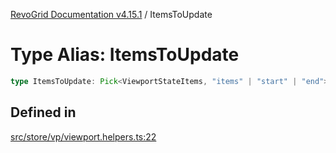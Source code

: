 [RevoGrid Documentation v4.15.1](README.md) / ItemsToUpdate

# Type Alias: ItemsToUpdate

```ts
type ItemsToUpdate: Pick<ViewportStateItems, "items" | "start" | "end">;
```

## Defined in

[src/store/vp/viewport.helpers.ts:22](https://github.com/revolist/revogrid/blob/9d06c9d1de184a8cd977144efe5186ec5a7312cb/src/store/vp/viewport.helpers.ts#L22)
